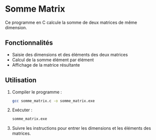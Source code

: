 # Somme Matrix

Ce programme en C calcule la somme de deux matrices de même dimension.

## Fonctionnalités

- Saisie des dimensions et des éléments des deux matrices
- Calcul de la somme élément par élément
- Affichage de la matrice résultante

## Utilisation

1. Compiler le programme :
   ```sh
   gcc somme_matrix.c -o somme_matrix.exe
   ```
2. Exécuter :
   ```sh
   somme_matrix.exe
   ```
3. Suivre les instructions pour entrer les dimensions et les éléments des matrices.
